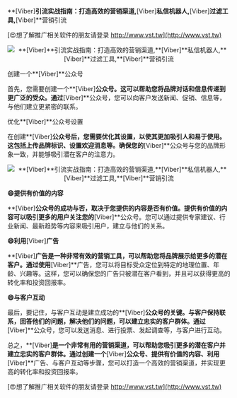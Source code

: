 **[Viber]**引流实战指南：打造高效的营销渠道,**[Viber]**私信机器人,**[Viber]**过滤工具,**[Viber]**营销引流

[😍想了解推广相关软件的朋友请登录 http://www.vst.tw](http://www.vst.tw)

 <center><img src="https://vst.tw/MP4/tuiguang/png/4.png" alt="**[Viber]**引流实战指南：打造高效的营销渠道,**[Viber]**私信机器人,**[Viber]**过滤工具,**[Viber]**营销引流"></center>

创建一个**[Viber]**公众号

首先，您需要创建一个**[Viber]**公众号。这可以帮助您将品牌对话和信息传递到更广泛的受众。通过**[Viber]**公众号，您可以向客户发送新闻、促销、信息等，与他们建立更紧密的联系。

优化**[Viber]**公众号设置

在创建**[Viber]**公众号后，您需要优化其设置，以使其更加吸引人和易于使用。这包括上传品牌标识、设置欢迎消息等。确保您的**[Viber]**公众号与您的品牌形象一致，并能够吸引潜在客户的注意力。

 <center><img src="https://vst.tw/MP4/tuiguang/png/1.png" alt="**[Viber]**引流实战指南：打造高效的营销渠道,**[Viber]**私信机器人,**[Viber]**过滤工具,**[Viber]**营销引流"></center>

**😄提供有价值的内容**

**[Viber]**公众号的成功与否，取决于您提供的内容是否有价值。提供有价值的内容可以吸引更多的用户关注您的**[Viber]**公众号。您可以通过提供专家建议、行业新闻、最新趋势等内容来吸引用户，建立与他们的关系。

**😄利用**[Viber]**广告**

**[Viber]**广告是一种非常有效的营销工具，可以帮助您将品牌展示给更多的潜在客户。通过使用**[Viber]**广告，您可以将目标受众定位到特定的地理位置、年龄、兴趣等。这样，您可以确保您的广告只被潜在客户看到，并且可以获得更高的转化率和投资回报率。

**😄与客户互动**

最后，要记住，与客户互动是建立成功的**[Viber]**公众号的关键。与客户保持联系，回答他们的问题，解决他们的问题，可以建立忠实的客户群体。通过**[Viber]**公众号，您可以发送消息、进行投票、发起调查等，与客户进行互动。

总之，**[Viber]**是一个非常有用的营销渠道，可以帮助您吸引更多的潜在客户并建立忠实的客户群体。通过创建一个**[Viber]**公众号、提供有价值的内容、利用**[Viber]**广告、与客户互动等步骤，您可以打造一个高效的营销渠道，并实现更高的转化率和投资回报率。

[😍想了解推广相关软件的朋友请登录 http://www.vst.tw](http://www.vst.tw)



